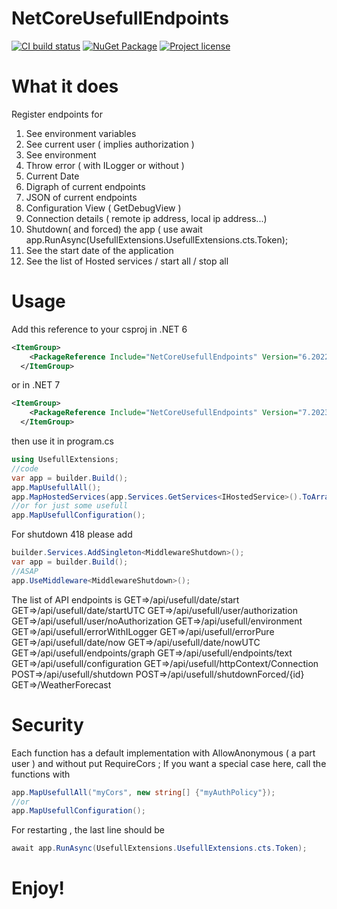 # NetCoreUsefullEndpoints
[![CI build status](https://github.com/ignatandrei/NetCoreUsefullEndpoints/actions/workflows/dotnet.yml/badge.svg?branch=main)](https://github.com/ignatandrei/NetCoreUsefullEndpoints/actions/workflows/dotnet.yml)
[![NuGet Package](https://img.shields.io/nuget/v/NetCoreUsefullEndpoints?logo=nuget)](https://www.nuget.org/packages/NetCoreUsefullEndpoints)
[![Project license](https://img.shields.io/github/license/ignatandrei/NetCoreUsefullEndpoints)](LICENSE)

# What it does

Register endpoints for

1. See environment variables
2. See current user ( implies authorization )
3. See environment
3. Throw error ( with ILogger or without )
4. Current Date
5. Digraph of current endpoints
6. JSON of current endpoints
7. Configuration View ( GetDebugView )
8. Connection details ( remote ip address, local ip address...)
9. Shutdown( and forced) the app ( use await app.RunAsync(UsefullExtensions.UsefullExtensions.cts.Token);
10. See the start date of the application
11. See the list of Hosted services / start all / stop all

# Usage
Add this reference to your csproj in .NET 6

```xml
<ItemGroup>
    <PackageReference Include="NetCoreUsefullEndpoints" Version="6.2022.1231.1100" />
  </ItemGroup>

```
or in .NET 7

```xml
<ItemGroup>
    <PackageReference Include="NetCoreUsefullEndpoints" Version="7.2023.916.1715" />
  </ItemGroup>

```

then use it in program.cs

```csharp
using UsefullExtensions;
//code
var app = builder.Build();
app.MapUsefullAll();
app.MapHostedServices(app.Services.GetServices<IHostedService>().ToArray());
//or for just some usefull
app.MapUsefullConfiguration();
```

For shutdown 418 please add
```csharp
builder.Services.AddSingleton<MiddlewareShutdown>();
var app = builder.Build();
//ASAP
app.UseMiddleware<MiddlewareShutdown>();
```

The list of API endpoints is
GET=>/api/usefull/date/start
GET=>/api/usefull/date/startUTC
GET=>/api/usefull/user/authorization
GET=>/api/usefull/user/noAuthorization
GET=>/api/usefull/environment
GET=>/api/usefull/errorWithILogger
GET=>/api/usefull/errorPure
GET=>/api/usefull/date/now
GET=>/api/usefull/date/nowUTC
GET=>/api/usefull/endpoints/graph
GET=>/api/usefull/endpoints/text
GET=>/api/usefull/configuration
GET=>/api/usefull/httpContext/Connection
POST=>/api/usefull/shutdown
POST=>/api/usefull/shutdownForced/{id}
GET=>/WeatherForecast

# Security

Each function has a default implementation with AllowAnonymous ( a part user ) and without put RequireCors ;
If you want a special case here, call the functions with
```csharp
app.MapUsefullAll("myCors", new string[] {"myAuthPolicy"});
//or
app.MapUsefullConfiguration();
```
For restarting , the last line should be
```csharp
await app.RunAsync(UsefullExtensions.UsefullExtensions.cts.Token);
```

# Enjoy!
